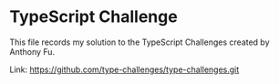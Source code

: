# TypeScript Challenge

This file records my solution to the TypeScript Challenges created by Anthony Fu.

Link: https://github.com/type-challenges/type-challenges.git
